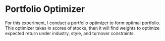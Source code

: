# Portfolio Optimizer
For this experiment, I conduct a portfolio optimizer to form optimal portfolio. This optimizer takes in scores of stocks, then it will find weights to optimize expected return under industry, style, and turnover constraints.

